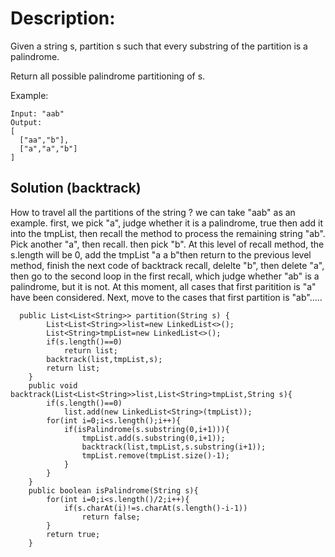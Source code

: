 
<body marginheight="0"><h1>Description:</h1>
<p>Given a string s, partition s such that every substring of the partition is a palindrome.

</p>
<p>Return all possible palindrome partitioning of s.

</p>
<p>Example:
</p>
<pre><code>Input: "aab"
Output:
[
  ["aa","b"],
  ["a","a","b"]
]</code></pre>
<h2>Solution (backtrack)</h2>
<p>How to travel all the partitions of the string ? we can take "aab" as an example. first, we pick "a", judge whether it is a palindrome, true then 
add it into the tmpList, then recall the method to process the remaining string "ab". Pick another "a", then recall. then pick "b". At this level of 
recall method, the s.length will be 0, add the tmpList "a a b"then return to the previous level method, finish the next code of backtrack recall, delelte
"b", then delete "a", then go to the second loop in the first recall, which judge whether "ab" is a palindrome, but it is not. At this moment, all cases that
first paritition is "a" have been considered. Next, move to the cases that first partition is "ab".....
<img src="http://1.bp.blogspot.com/-3g_qWEIsyUI/VJR0Co__PcI/AAAAAAAAAfg/okeb7u1mZnI/s1600/test.png" alt="">
<img src="http://i58.tinypic.com/2la69p2.png" alt="">

</p>
<pre><code class="lang-java">  public List&lt;List&lt;String&gt;&gt; partition(String s) {
        List&lt;List&lt;String&gt;&gt;list=new LinkedList&lt;&gt;();
        List&lt;String&gt;tmpList=new LinkedList&lt;&gt;();
        if(s.length()==0)
            return list;
        backtrack(list,tmpList,s);
        return list;
    }
    public void backtrack(List&lt;List&lt;String&gt;&gt;list,List&lt;String&gt;tmpList,String s){
        if(s.length()==0)
            list.add(new LinkedList&lt;String&gt;(tmpList));
        for(int i=0;i&lt;s.length();i++){
            if(isPalindrome(s.substring(0,i+1))){
                tmpList.add(s.substring(0,i+1));
                backtrack(list,tmpList,s.substring(i+1));
                tmpList.remove(tmpList.size()-1);
            }
        }
    }
    public boolean isPalindrome(String s){
        for(int i=0;i&lt;s.length()/2;i++){
            if(s.charAt(i)!=s.charAt(s.length()-i-1))
                return false;
        }
        return true;
    }</code></pre>

</body></html>
